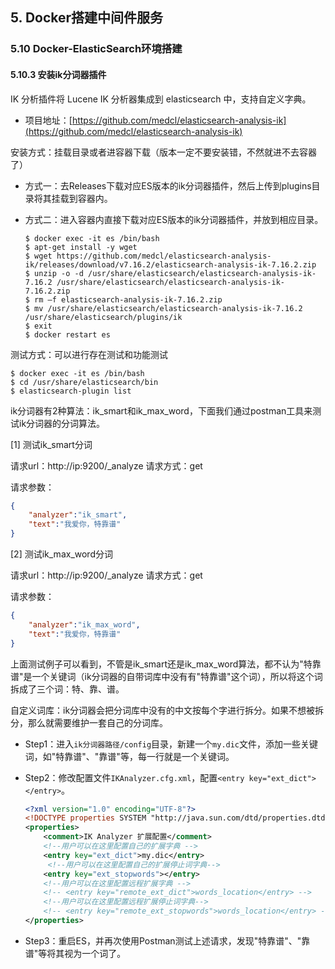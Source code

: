 ## 5. Docker搭建中间件服务
### 5.10 Docker-ElasticSearch环境搭建
#### 5.10.3 安装ik分词器插件

IK 分析插件将 Lucene IK 分析器集成到 elasticsearch 中，支持自定义字典。

- 项目地址：[https://github.com/medcl/elasticsearch-analysis-ik](https://github.com/medcl/elasticsearch-analysis-ik)

安装方式：挂载目录或者进容器下载（版本一定不要安装错，不然就进不去容器了）

- 方式一：去Releases下载对应ES版本的ik分词器插件，然后上传到plugins目录将其挂载到容器内。

- 方式二：进入容器内直接下载对应ES版本的ik分词器插件，并放到相应目录。

  ```shell
  $ docker exec -it es /bin/bash
  $ apt-get install -y wget   
  $ wget https://github.com/medcl/elasticsearch-analysis-ik/releases/download/v7.16.2/elasticsearch-analysis-ik-7.16.2.zip
  $ unzip -o -d /usr/share/elasticsearch/elasticsearch-analysis-ik-7.16.2 /usr/share/elasticsearch/elasticsearch-analysis-ik-7.16.2.zip
  $ rm –f elasticsearch-analysis-ik-7.16.2.zip
  $ mv /usr/share/elasticsearch/elasticsearch-analysis-ik-7.16.2 /usr/share/elasticsearch/plugins/ik
  $ exit
  $ docker restart es
  ```

测试方式：可以进行存在测试和功能测试

```shell
$ docker exec -it es /bin/bash
$ cd /usr/share/elasticsearch/bin
$ elasticsearch-plugin list
```

ik分词器有2种算法：ik_smart和ik_max_word，下面我们通过postman工具来测试ik分词器的分词算法。

[1] 测试ik_smart分词

请求url：http://ip:9200/_analyze      请求方式：get

请求参数：

```json
{
    "analyzer":"ik_smart",
    "text":"我爱你，特靠谱"
}
```

[2] 测试ik_max_word分词

请求url：http://ip:9200/_analyze     请求方式：get

请求参数：

```json
{
    "analyzer":"ik_max_word",
    "text":"我爱你，特靠谱"
}
```

上面测试例子可以看到，不管是ik_smart还是ik_max_word算法，都不认为"特靠谱"是一个关键词（ik分词器的自带词库中没有有"特靠谱"这个词），所以将这个词拆成了三个词：特、靠、谱。

自定义词库：ik分词器会把分词库中没有的中文按每个字进行拆分。如果不想被拆分，那么就需要维护一套自己的分词库。

- Step1：进入`ik分词器路径/config`目录，新建一个`my.dic`文件，添加一些关键词，如"特靠谱"、"靠谱"等，每一行就是一个关键词。

- Step2：修改配置文件`IKAnalyzer.cfg.xml`，配置`<entry key="ext_dict"></entry>`。

  ```xml
  <?xml version="1.0" encoding="UTF-8"?>
  <!DOCTYPE properties SYSTEM "http://java.sun.com/dtd/properties.dtd">
  <properties>
      <comment>IK Analyzer 扩展配置</comment>
      <!--用户可以在这里配置自己的扩展字典 -->
      <entry key="ext_dict">my.dic</entry>
       <!--用户可以在这里配置自己的扩展停止词字典-->
      <entry key="ext_stopwords"></entry>
      <!--用户可以在这里配置远程扩展字典 -->
      <!-- <entry key="remote_ext_dict">words_location</entry> -->
      <!--用户可以在这里配置远程扩展停止词字典-->
      <!-- <entry key="remote_ext_stopwords">words_location</entry> -->
  </properties>
  ```

- Step3：重启ES，并再次使用Postman测试上述请求，发现"特靠谱"、"靠谱"等将其视为一个词了。
